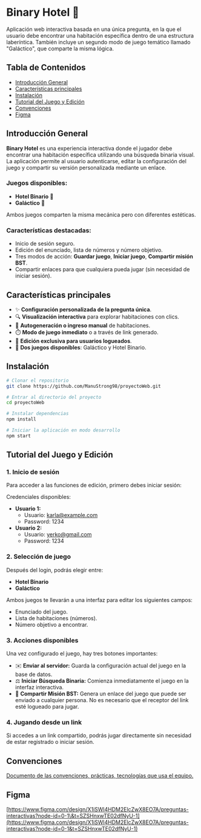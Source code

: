 # Binary Hotel 🏨

Aplicación web interactiva basada en una única pregunta, en la que el usuario debe encontrar una habitación específica dentro de una estructura laberíntica. También incluye un segundo modo de juego temático llamado "Galáctico", que comparte la misma lógica.

## Tabla de Contenidos

* [Introducción General](#introducción-general)
* [Características principales](#características-principales)
* [Instalación](#instalación)
* [Tutorial del Juego y Edición](#tutorial-del-juego-y-edición)
* [Convenciones](#convenciones)
* [Figma](#figma)

## Introducción General

**Binary Hotel** es una experiencia interactiva donde el jugador debe encontrar una habitación específica utilizando una búsqueda binaria visual. La aplicación permite al usuario autenticarse, editar la configuración del juego y compartir su versión personalizada mediante un enlace.

### Juegos disponibles:

* **Hotel Binario** 🏨
* **Galáctico** 🌌

Ambos juegos comparten la misma mecánica pero con diferentes estéticas.

### Características destacadas:

* Inicio de sesión seguro.
* Edición del enunciado, lista de números y número objetivo.
* Tres modos de acción: **Guardar juego**, **Iniciar juego**, **Compartir misión BST**.
* Compartir enlaces para que cualquiera pueda jugar (sin necesidad de iniciar sesión).

## Características principales

* ✨ **Configuración personalizada de la pregunta única**.
* 🔍 **Visualización interactiva** para explorar habitaciones con clics.
* 📅 **Autogeneración o ingreso manual** de habitaciones.
* ⏱️ **Modo de juego inmediato** o a través de link generado.
* 🔐 **Edición exclusiva para usuarios logueados**.
* 📂 **Dos juegos disponibles**: Galáctico y Hotel Binario.

## Instalación

```bash
# Clonar el repositorio
git clone https://github.com/ManuStrong98/proyectoWeb.git

# Entrar al directorio del proyecto
cd proyectoWeb

# Instalar dependencias
npm install

# Iniciar la aplicación en modo desarrollo
npm start
```

## Tutorial del Juego y Edición

### 1. Inicio de sesión

Para acceder a las funciones de edición, primero debes iniciar sesión:

Credenciales disponibles:
- **Usuario 1:**
  - Usuario: [karla@example.com](mailto:karla@example.com)
  - Password: 1234
- **Usuario 2:**
  - Usuario: [yerko@gmail.com](mailto:yerko@gmail.com)
  - Password: 1234
### 2. Selección de juego

Después del login, podrás elegir entre:

* **Hotel Binario**
* **Galáctico**

Ambos juegos te llevarán a una interfaz para editar los siguientes campos:

* Enunciado del juego.
* Lista de habitaciones (números).
* Número objetivo a encontrar.

### 3. Acciones disponibles

Una vez configurado el juego, hay tres botones importantes:

* ✉️ **Enviar al servidor:** Guarda la configuración actual del juego en la base de datos.
* ⚖️ **Iniciar Búsqueda Binaria:** Comienza inmediatamente el juego en la interfaz interactiva.
* 🔗 **Compartir Misión BST:** Genera un enlace del juego que puede ser enviado a cualquier persona. No es necesario que el receptor del link esté logueado para jugar.

### 4. Jugando desde un link

Si accedes a un link compartido, podrás jugar directamente sin necesidad de estar registrado o iniciar sesión.

## Convenciones

[Documento de las convenciones, prácticas, tecnologías que usa el equipo.](https://docs.google.com/document/d/1kX_qCZVPHPTU996STJoCCOa58g1sS-dC9Q9dnmUNsrs/edit?usp=sharing)

## Figma

[https://www.figma.com/design/X1iSWl4HDM2ElcZwX8EO7A/preguntas-interactivas?node-id=0-1\&t=SZSHnxwTE02dfNyU-1](https://www.figma.com/design/X1iSWl4HDM2ElcZwX8EO7A/preguntas-interactivas?node-id=0-1&t=SZSHnxwTE02dfNyU-1)
